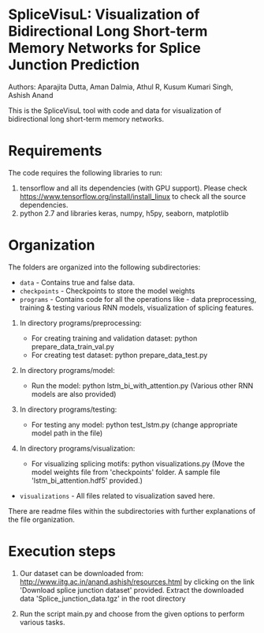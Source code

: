 # SpliceVisuL: Visualization of Bidirectional Long Short-term Memory Networks for Splice Junction Prediction
Authors: Aparajita Dutta, Aman Dalmia, Athul R, Kusum Kumari Singh, Ashish Anand

This is the SpliceVisuL tool with code and data for visualization of bidirectional long short-term memory networks.

# Requirements

The code requires the following libraries to run:
1. tensorflow and all its dependencies (with GPU support). Please check https://www.tensorflow.org/install/install_linux
   to check all the source dependencies.
2. python 2.7 and libraries keras, numpy, h5py, seaborn, matplotlib

# Organization

The folders are organized into the following subdirectories:

- `data` - Contains true and false data.
- `checkpoints` - Checkpoints to store the model weights
- `programs` - Contains code for all the operations like - data preprocessing, training & testing various RNN models, visualization of splicing features.

1. In directory programs/preprocessing:
	- For creating training and validation dataset: python prepare_data_train_val.py
	- For creating test dataset: python prepare_data_test.py

2. In directory programs/model:
	- Run the model: python lstm_bi_with_attention.py (Various other RNN models are also provided)

3. In directory programs/testing:
	- For testing any model: python test_lstm.py (change appropriate model path in the file)

4. In directory programs/visualization:
	- For visualizing splicing motifs: python visualizations.py (Move the model weights file from 'checkpoints' folder. A sample file 'lstm_bi_attention.hdf5' provided.)
	
- `visualizations` - All files related to visualization saved here.

There are readme files within the subdirectories with further explanations of the file organization.


# Execution steps

1. Our dataset can be downloaded from: http://www.iitg.ac.in/anand.ashish/resources.html by clicking on the link 'Download splice junction dataset' provided.
Extract the downloaded data 'Splice_junction_data.tgz' in the root directory

2. Run the script main.py and choose from the given options to perform various tasks.




